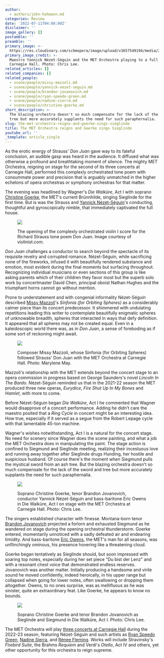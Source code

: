 ```yaml
---
author:
  - authors/john-hohmann.md
categories: Review
date: '2022-07-11T04:00:00Z'
disclaimer: ''
image_gallery: []
postamble: ''
preamble: ''
primary_image: >-
  https://res.cloudinary.com/schmopera/image/upload/v1657549194/media/2022/07/SqMETorchestra_CH11216986_quqrmx.jpg
primary_image_credit: >-
  Maestro Yannick Nézet-Séguin and the MET Orchestra playing to a full house at
  Carnegie Hall. Photo: Chris Lee.
related_articles: []
related_companies: []
related_people:
  - scene/people/missy-mazzoli.md
  - scene/people/yannick-nezet-seguin.md
  - scene/people/brandon-jovanovich.md
  - scene/people/ryan-speedo-green.md
  - scene/people/nadine-sierra.md
  - scene/people/christine-goerke.md
short_description: >-
  The blazing orchestra doesn't so much compensate for the lack of the sword and
  tree but more accurately supplants the need for such paraphernalia.
slug: the-met-orchestra-reigns-and-goerke-sings-sieglinde
title: The MET Orchestra reigns and Goerke sings Sieglinde
youtube_url: ''
_template: article_single
---
```


As the erotic energy of Strauss' _Don Juan_ gave way to its fateful conclusion, an audible gasp was heard in the audience. It diffused what was otherwise a profound and breathtaking moment of silence. The mighty MET Orchestra, reigning on stage for the second of its three concerts at Carnegie Hall, performed this complexly orchestrated tone poem with consummate power and precision that is arguably unmatched in the higher echelons of opera orchestras or symphony orchestras for that matter.

The evening was headlined by Wagner's _Die Walküre_, Act I with soprano [Christine Goerke](/talking-with-singers-christine-goerke/), the MET's current Brünnhilde, singing Sieglinde for the first time. But is was the Strauss and [Yannick Nézet-Séguin](/scene/people/yannick-nezet-seguin/)'s conducting, thoughtful and gyroscopically nimble, that immediately captivated the full house.

<figure data-type="image">

![](https://res.cloudinary.com/schmopera/image/upload/v1657550872/media/2022/07/METorchestra_DonJuan-25798_haqcxj.jpg)

<figcaption>The opening of the complexly orchestrated violin I score for the Richard Strauss tone poem Don Juan. Image courtesy of violinist.com.</figcaption>  
</figure>

_Don Juan_ challenges a conductor to search beyond the spectacle of its requisite revelry and corrupted romance. Nézet-Séguin, while sacrificing none of the fireworks, infused it with beautifully rendered substance and emotion, most evident during the final moments but surfacing throughout. Recognizing individual musicians or even sections of this group is like asking parents which of their children they favor most but the superb solo work by concertmaster David Chen, principal oboist Nathan Hughes and the triumphant horns cannot go without mention.

Prone to understatement and with congenial informality Nézet-Séguin described [Missy Mazzoli](/scene/people/missy-mazzoli/)'s _Sinfonia (for Orbiting Spheres)_ as a considerably calmer piece than its concert predecessor. It shimmered with undulating repetitions leading this writer to contemplate beautifully enigmatic spheres of unknowable breadth, spheres that interacted in ways that defy definition. It appeared that all spheres may not be created equal. Even in a kaleidoscopic world there was, as in _Don Juan_, a sense of foreboding as if some sort of reckoning might await.

<figure data-type="image">

![](https://res.cloudinary.com/schmopera/image/upload/v1657550923/media/2022/07/METorchestra_MissyMazzoli_MaryleneMay_waay2r.jpg)

<figcaption>Composer Missy Mazzoli, whose Sinfonia (for Orbiting Spheres) followed Strauss' Don Juan with the MET Orchestra at Carnegie Hall. Photo: Marylene May.</figcaption></figure>

Mazzoli's relationship with the MET extends beyond the concert stage to an opera commission in progress based on George Saunders's novel _Lincoln In The Bardo_. Nézet-Séguin reminded us that in the 2021-22 season the MET produced three new operas, _Eurydice_, _Fire Shut Up In My Bones_ and _Hamlet_, with more to come.

Before Nézet-Séguin began _Die Walküre_, Act I he commented that Wagner would disapprove of a concert performance. Adding he didn’t care the maestro posited that a _Ring Cycle_ in concert might be an interesting idea. How true, especially if it served as a segue from the Robert Lepage cycle with that lamentable 45-ton machine.

Wagner's wishes notwithstanding, Act I is a natural for the concert stage. No need for scenery since Wagner does the scene painting, and what a job the MET Orchestra does in manipulating the paint. The stage action is confined to Siegmund and Sieglinde meeting, realizing their incestuous love and running away together after Sieglinde drugs Hunding, her hostile and suspicious husband. Of course there's the moment when Siegmund pulls the mystical sword from an ash tree. But the blazing orchestra doesn't so much compensate for the lack of the sword and tree but more accurately supplants the need for such paraphernalia.

<figure data-type="image">

![](https://res.cloudinary.com/schmopera/image/upload/v1657550998/media/2022/07/METorchestra_GoerkeJovanovichNezetSeguinOwens_CH11216994_pjiut6.jpg)

<figcaption>Soprano Christine Goerke, tenor Brandon Jovanovich, conductor Yannick Nézet-Séguin and bass-baritone Eric Owens in Die Walküre, Act I on stage with the MET Orchestra at Carnegie Hall. Photo: Chris Lee.</figcaption></figure>

The singers established character with finesse. Montana-born tenor [Brandon Jovanovich](/scene/people/brandon-jovanovich/) projected a forlorn and exhausted Siegmund as he wandered on stage during the opening orchestral thunderstorm. Goerke entered, momentarily unnoticed with a sadly defeated air and endearing timidity. And bass-baritone [Eric Owens](/scene/people/eric-owens/), the MET's man for all seasons, was unflinchingly ominous, his presence hovering like a threatening cloud.

Goerke began tentatively as Sieglinde should, but soon impressed with soaring top notes, especially during her set piece "Du bist der Lenz" and with a resonant chest voice that demonstrated endless reserves. Jovanovich was another matter. Initially producing a handsome and virile sound he moved confidently, indeed heroically, in his upper range but collapsed when going for lower notes, often swallowing or dropping them altogether. Owens, to no ones surprise, was as mellifluous as he was sinister, quite an extraordinary feat. Like Goerke, he appears to know no bounds.

<figure data-type="image">

![](https://res.cloudinary.com/schmopera/image/upload/v1657551023/media/2022/07/METorchestra_GoerkeJovanovich_CH11216996_dmxuyw.jpg)

<figcaption>Soprano Christine Goerke and tenor Brandon Jovanovich as Sieglinde and Siegmund in Die Walküre, Act I. Photo: Chris Lee.</figcaption></figure>

The MET Orchestra will play [three concerts at Carnegie Hall](https://www.carnegiehall.org/Subscribe/Subscriptions/2022-2023/The-MET-Orchestra) during the 2022-23 season, featuring Nézet-Séguin and such artists as [Ryan Speedo Green](/scene/people/ryan-speedo-green/), [Nadine Sierra](/scene/people/nadine-sierra/), and [Rénee Fleming](/scene/people/renee-fleming/). Works will include Stravinsky's _Firebird Suite_, the Brahms _Requiem_ and Verdi's _Otello_, Act IV and others, yet other opportunity for this orchestra to reign supreme.

